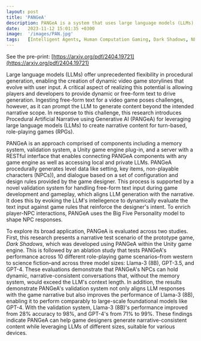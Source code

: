```yaml
---
layout: post
title: 'PANGeA'
description: PANGeA is a system that uses large language models (LLMs) to create narrative content for turn-based RPGs based on game designers' high-level criteria. It introduces a novel validation system for handling free-form text input during development and gameplay, employing "self-reflection" techniques. It enriches player-NPC interactions by generating personality-biased non-playable characters (NPCs) that exhibit traits from the Big 5 Personality Model. It improves AI accuracy through crowdsourcing mechanics. PANGeA houses a server with a custom memory system (see "gaia") that provides context for LLM generation. The server's REST interface enables integration with any game engine.
date:   2023-11-12 15:01:35 +0300
image:  '/images/PAN.jpg'
tags:   [Intelligent Agents, Human Computation Gaming, Dark Shadows, NLP]
---
```



See the pre-print: [https://arxiv.org/pdf/2404.19721](https://arxiv.org/pdf/2404.19721) 

Large language models (LLMs) offer unprecedented flexibility in procedural generation, enabling the creation of dynamic video game storylines that evolve with user input. A critical aspect of realizing this potential is allowing players and developers to provide dynamic or free-form text to drive generation. Ingesting free-form text for a video game poses challenges, however, as it can prompt the LLM to generate content beyond the intended narrative scope. In response to this challenge, this research introduces Procedural Artificial Narrative using Generative AI (PANGeA) for leveraging large language models (LLMs) to create narrative content for turn-based, role-playing games (RPGs). 

PANGeA is an approach comprised of components including a memory system, validation system, a Unity game engine plug-in, and a server with a RESTful interface that enables connecting PANGeA components with any game engine as well as accessing local and private LLMs. PANGeA procedurally generates level data like setting, key items, non-playable characters (NPCs)), and dialogue based on a set of configuration and design rules provided by the game designer. This process is supported by a novel validation system for handling free-form text input during game development and gameplay, which aligns LLM generation with the narrative. It does this by evoking the LLM's intellegence to dynamically evaluate the text input against game rules that reinforce the designer's intent. To enrich player-NPC interactions, PANGeA uses the Big Five Personality model to shape NPC responses. 

To explore its broad application, PANGeA is evaluated across two studies. First, this research presents a narrative test scenario of the prototype game, <i>Dark Shadows</i>, which was developed using PANGeA within the Unity game engine. This is followed by an ablation study that tests PANGeA's performance across 10 different role-playing game scenarios–from western to science fiction–and across three model sizes: Llama-3 (8B), GPT-3.5, and GPT-4. These evaluations demonstrate that PANGeA's NPCs can hold dynamic, narrative-consistent conversations that, without the memory system, would exceed the LLM's context length. In addition, the results demonstrate PANGeA's validation system not only aligns LLM responses with the game narrative but also improves the performance of Llama-3 (8B), enabling it to perform comparably to large-scale foundational models like GPT-4. With the validation system, Llama-3 (8B)'s performance improved from 28% accuracy to 98%, and GPT-4's from 71% to 99%. These findings indicate PANGeA can help game designers generate narrative-consistent content while leveraging LLMs of different sizes, suitable for various devices.